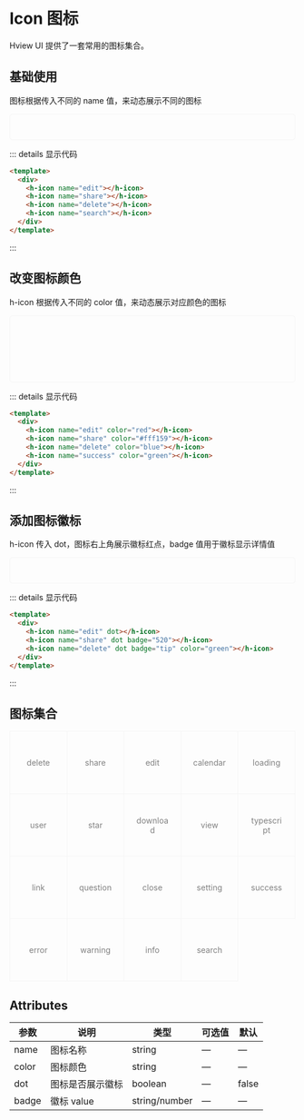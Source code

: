 <style scoped>
.example {
  border: 1px solid #f5f5f5;
  border-radius: 5px;
  padding:20px;
  font-size:30px
}
.example div {
  display: flex;
  justify-content: space-between;
  flex-wrap: wrap;
  margin: 2px;
}
</style>

# Icon 图标

Hview UI 提供了一套常用的图标集合。

## 基础使用

图标根据传入不同的 name 值，来动态展示不同的图标

<div class="example">
  <div>
    <h-icon name="edit"></h-icon>
    <h-icon name="share"></h-icon>
    <h-icon name="delete"></h-icon>
    <h-icon name="search"></h-icon>
  </div>
</div>

::: details 显示代码

```html
<template>
  <div>
    <h-icon name="edit"></h-icon>
    <h-icon name="share"></h-icon>
    <h-icon name="delete"></h-icon>
    <h-icon name="search"></h-icon>
  </div>
</template>
```

:::

## 改变图标颜色

h-icon 根据传入不同的 color 值，来动态展示对应颜色的图标

<div class="example">
  <div>
    <h-icon name="edit" color="red"></h-icon>
    <h-icon name="share" color="#fff159"></h-icon>
    <h-icon name="delete" color="blue"></h-icon>
    <h-icon name="success" color="green"></h-icon>
  </div>
</div>

::: details 显示代码

```html
<template>
  <div>
    <h-icon name="edit" color="red"></h-icon>
    <h-icon name="share" color="#fff159"></h-icon>
    <h-icon name="delete" color="blue"></h-icon>
    <h-icon name="success" color="green"></h-icon>
  </div>
</template>
```

:::

## 添加图标徽标

h-icon 传入 dot，图标右上角展示徽标红点，badge 值用于徽标显示详情值

<div class="example">
  <div>
    <h-icon name="edit" dot></h-icon>
    <h-icon name="share" dot badge="520"></h-icon>
    <h-icon name="delete" dot badge="tip" color="green"></h-icon>
  </div>
</div>

::: details 显示代码

```html
<template>
  <div>
    <h-icon name="edit" dot></h-icon>
    <h-icon name="share" dot badge="520"></h-icon>
    <h-icon name="delete" dot badge="tip" color="green"></h-icon>
  </div>
</template>
```

:::

## 图标集合

<div class="icon_content">
  <div class="icon_list">
    <h-icon name="delete"></h-icon>
    <div class="icon_name">delete</div>
  </div>
  <div class="icon_list">
    <h-icon name="share"></h-icon>
    <div class="icon_name">share</div>
  </div>
  <div class="icon_list">
    <h-icon name="edit"></h-icon>
    <div class="icon_name">edit</div>
  </div>
  <div class="icon_list">
    <h-icon name="calendar"></h-icon>
    <div class="icon_name">calendar</div>
  </div>
  <div class="icon_list">
    <h-icon name="loading"></h-icon>
    <div class="icon_name">loading</div>
  </div>
  <div class="icon_list">
    <h-icon name="user"></h-icon>
    <div class="icon_name">user</div>
  </div>
  <div class="icon_list">
    <h-icon name="star"></h-icon>
    <div class="icon_name">star</div>
  </div>
  <div class="icon_list">
    <h-icon name="download"></h-icon>
    <div class="icon_name">download</div>
  </div>
  <div class="icon_list">
    <h-icon name="view"></h-icon>
    <div class="icon_name">view</div>
  </div>
  <div class="icon_list">
    <h-icon name="typescript"></h-icon>
    <div class="icon_name">typescript</div>
  </div>
  <div class="icon_list">
    <h-icon name="link"></h-icon>
    <div class="icon_name">link</div>
  </div>
  <div class="icon_list">
    <h-icon name="question"></h-icon>
    <div class="icon_name">question</div>
  </div>
  <div class="icon_list">
    <h-icon name="close"></h-icon>
    <div class="icon_name">close</div>
  </div>
  <div class="icon_list">
    <h-icon name="setting"></h-icon>
    <div class="icon_name">setting</div>
  </div>
  <div class="icon_list">
    <h-icon name="success"></h-icon>
    <div class="icon_name">success</div>
  </div>
  <div class="icon_list">
    <h-icon name="error"></h-icon>
    <div class="icon_name">error</div>
  </div>
  <div class="icon_list">
    <h-icon name="warning"></h-icon>
    <div class="icon_name">warning</div>
  </div>
  <div class="icon_list">
    <h-icon name="info"></h-icon>
    <div class="icon_name">info</div>
  </div>
  <div class="icon_list">
    <h-icon name="search"></h-icon>
    <div class="icon_name">search</div>
  </div>
</div>

## Attributes

| 参数  | 说明             | 类型          | 可选值 | 默认  |
| ----- | ---------------- | ------------- | ------ | ----- |
| name  | 图标名称         | string        | —      | —     |
| color | 图标颜色         | string        | —      | —     |
| dot   | 图标是否展示徽标 | boolean       | —      | false |
| badge | 徽标 value       | string/number | —      | —     |

<style>
.icon_content{
    overflow:hidden;
    border-top:1px solid #f5f5f5;
    border-left:1px solid #f5f5f5;
}
.icon_content .icon_list {
    float:left;
    width:20%;
    height:110px;
    border-right:1px solid #f5f5f5;
    border-bottom:1px solid #f5f5f5;
    padding:20px;
    display:flex;
    align-items:center;
    justify-content: center;
    flex-wrap:wrap;
    box-sizing:border-box;
    cursor: pointer;
}

.icon_name {
    color:gray;
    font-size:14px;
    width:100%;
    text-align:center
}
</style>

